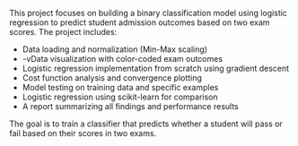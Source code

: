 This project focuses on building a binary classification model using logistic regression to predict student admission outcomes based on two exam scores. The project includes:

- Data loading and normalization (Min-Max scaling)
- -vData visualization with color-coded exam outcomes
- Logistic regression implementation from scratch using gradient descent
- Cost function analysis and convergence plotting
- Model testing on training data and specific examples
- Logistic regression using scikit-learn for comparison
- A report summarizing all findings and performance results

The goal is to train a classifier that predicts whether a student will pass or fail based on their scores in two exams.
